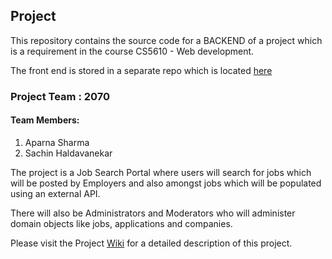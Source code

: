 ## Project

This repository contains the source code for a BACKEND of a project which is a requirement in the course CS5610 - Web development.

The front end is stored in a separate repo which is located [here](https://github.com/sachinh19/webdev-cs5610-project-team-2070)

### Project Team : 2070

#### Team Members:
1. Aparna Sharma
2. Sachin Haldavanekar

The project is a Job Search Portal where users will search for jobs which will be posted by Employers and also amongst jobs which will be populated using an external API.

There will also be Administrators and Moderators who will administer domain objects like jobs, applications and companies.

Please visit the Project [Wiki](https://github.com/sachinh19/webdev-cs5610-project-team-2070/wiki) for a detailed description of this project.




